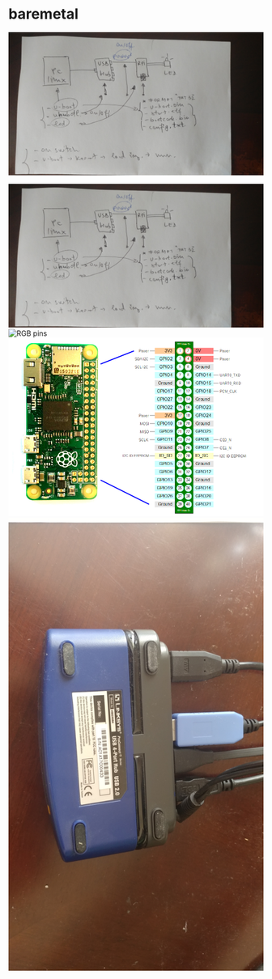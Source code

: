 # baremetal



[![RGB baremetal](rpizero/no-moving-parts.jpg)](https://youtu.be/p-kdCFDh3Sk "RGB baremetal")


![No moving parts design](rpizero/no-moving-parts.jpg)
![RGB pins](rpizero/rip-zero-w-rgb.jpg)
![RPI zero w pinout](rpizero/gpio-pinout-orientation-raspberypi-zero-w.png)
![Smart USB hub](rpizero/smart-usb-hub.jpg)


